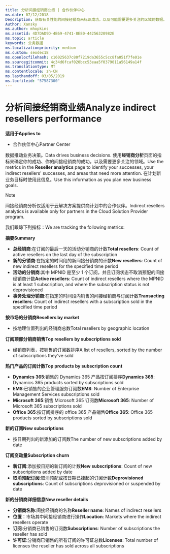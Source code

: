 ```yaml
---
title: 分析间接经销商业绩 | 合作伙伴中心
ms.date: 07/12/2018
Description: 获取有关性能的间接经销商来标识成功，以及可能需要更多关注的区域的数据。
Author: Xansky
ms.author: mhopkins
ms.assetid: 4D7DAD9D-4B69-4741-8E80-44256320982E
ms.topic: article
keywords: 业务数据
ms.localizationpriority: medium
ms.custom: seodec18
ms.openlocfilehash: c16025637c80f7219da3655c5cc8fa051f7fe01e
ms.sourcegitcommit: 4c34d6fcaf020bcc53eaa5f0379011a56149a14f
ms.translationtype: MT
ms.contentlocale: zh-CN
ms.lasthandoff: 03/05/2019
ms.locfileid: "57587300"
---
```

# <a name="analyze-indirect-resellers-performance"></a><span data-ttu-id="76545-104">分析间接经销商业绩</span><span class="sxs-lookup"><span data-stu-id="76545-104">Analyze indirect resellers performance</span></span> 

<span data-ttu-id="76545-105">**适用于**</span><span class="sxs-lookup"><span data-stu-id="76545-105">**Applies to**</span></span>
- <span data-ttu-id="76545-106">合作伙伴中心</span><span class="sxs-lookup"><span data-stu-id="76545-106">Partner Center</span></span>

<span data-ttu-id="76545-107">数据推动业务决策。</span><span class="sxs-lookup"><span data-stu-id="76545-107">Data drives business decisions.</span></span> <span data-ttu-id="76545-108">使用**经销商分析**页面的指标来确定你的成功、你的间接经销商的成功，以及需要更多关注的领域。</span><span class="sxs-lookup"><span data-stu-id="76545-108">Use the metrics in the **Reseller analytics** page to identify your successes, your indirect resellers' successes, and areas that need more attention.</span></span> <span data-ttu-id="76545-109">在计划新业务目标时使用此信息。</span><span class="sxs-lookup"><span data-stu-id="76545-109">Use this information as you plan new business goals.</span></span>

> [!NOTE]
> <span data-ttu-id="76545-110">间接经销商分析仅适用于云解决方案提供商计划中的合作伙伴。</span><span class="sxs-lookup"><span data-stu-id="76545-110">Indirect resellers analytics is available only for partners in the Cloud Solution Provider program.</span></span>

<span data-ttu-id="76545-111">我们跟踪下列指标：</span><span class="sxs-lookup"><span data-stu-id="76545-111">We are tracking the following metrics:</span></span>

<span data-ttu-id="76545-112">**摘要**</span><span class="sxs-lookup"><span data-stu-id="76545-112">**Summary**</span></span>  
 - <span data-ttu-id="76545-113">**总经销商**:在订阅的最后一天的活动分销商的计数</span><span class="sxs-lookup"><span data-stu-id="76545-113">**Total resellers**: Count of active resellers on the last day of the subscription</span></span>  
 - <span data-ttu-id="76545-114">**新的分销商**:在指定的时间段的新间接分销商的计数</span><span class="sxs-lookup"><span data-stu-id="76545-114">**New resellers**: Count of new indirect resellers for the specified time period</span></span>  
 - <span data-ttu-id="76545-115">**活动的分销商**:其中 MPNID 是至少 1 个订阅，并且订阅状态不取消预配的间接经销商计数</span><span class="sxs-lookup"><span data-stu-id="76545-115">**Active resellers**: Count of indirect resellers where the MPNID is at least 1 subscription, and where the subscription status is not deprovisioned</span></span>  
 - <span data-ttu-id="76545-116">**事务处理分销商**:在指定的时间段内销售的间接经销商与订阅计数</span><span class="sxs-lookup"><span data-stu-id="76545-116">**Transacting resellers**: Count of indirect resellers with a subscription sold in the specified time period</span></span>  

<span data-ttu-id="76545-117">**按市场的分销商**</span><span class="sxs-lookup"><span data-stu-id="76545-117">**Resellers by market**</span></span>  
 - <span data-ttu-id="76545-118">按地理位置列出的经销商总数</span><span class="sxs-lookup"><span data-stu-id="76545-118">Total resellers by geographic location</span></span>  

<span data-ttu-id="76545-119">**订阅顶部分销商销售**</span><span class="sxs-lookup"><span data-stu-id="76545-119">**Top resellers by subscriptions sold**</span></span>
 - <span data-ttu-id="76545-120">经销商列表，按销售的订阅数排序</span><span class="sxs-lookup"><span data-stu-id="76545-120">A list of resellers, sorted by the number of subscriptions they've sold</span></span>  

<span data-ttu-id="76545-121">**热门产品的订阅计数**</span><span class="sxs-lookup"><span data-stu-id="76545-121">**Top products by subscription count**</span></span>  
 - <span data-ttu-id="76545-122">**Dynamics 365**:销售的 Dynamics 365 产品按订阅排序</span><span class="sxs-lookup"><span data-stu-id="76545-122">**Dynamics 365**: Dynamics 365 products sorted by subscriptions sold</span></span>  
 - <span data-ttu-id="76545-123">**EMS**:已销售的企业管理服务订阅数</span><span class="sxs-lookup"><span data-stu-id="76545-123">**EMS**: Number of Enterprise Management Services subscriptions sold</span></span>  
 - <span data-ttu-id="76545-124">**Microsoft 365**:销售 Microsoft 365 订阅数</span><span class="sxs-lookup"><span data-stu-id="76545-124">**Microsoft 365**: Number of Microsoft 365 subscriptions sold</span></span>  
 - <span data-ttu-id="76545-125">**Office 365**:按订阅排序的 office 365 产品销售</span><span class="sxs-lookup"><span data-stu-id="76545-125">**Office 365**: Office 365 products sorted by subscriptions sold</span></span>  

<span data-ttu-id="76545-126">**新的订阅**</span><span class="sxs-lookup"><span data-stu-id="76545-126">**New subscriptions**</span></span>  
 - <span data-ttu-id="76545-127">按日期列出的新添加的订阅数</span><span class="sxs-lookup"><span data-stu-id="76545-127">The number of new subscriptions added by date</span></span>  

<span data-ttu-id="76545-128">**订阅变动量**</span><span class="sxs-lookup"><span data-stu-id="76545-128">**Subscription churn**</span></span>  
 - <span data-ttu-id="76545-129">**新订阅**:添加按日期的新订阅的计数</span><span class="sxs-lookup"><span data-stu-id="76545-129">**New subscriptions**: Count of new subscriptions added by date</span></span>  
 - <span data-ttu-id="76545-130">**取消预配订阅**:取消预配或按日期已挂起的订阅计数</span><span class="sxs-lookup"><span data-stu-id="76545-130">**Deprovisioned subscriptions**: Count of subscriptions deprovisioned or suspended by date</span></span>  

<span data-ttu-id="76545-131">**新的分销商详细信息**</span><span class="sxs-lookup"><span data-stu-id="76545-131">**New reseller details**</span></span>  
 - <span data-ttu-id="76545-132">**分销商名称**:间接经销商的名称</span><span class="sxs-lookup"><span data-stu-id="76545-132">**Reseller name**: Names of indirect resellers</span></span>  
 - <span data-ttu-id="76545-133">**位置**：市场其中间接经销商进行操作</span><span class="sxs-lookup"><span data-stu-id="76545-133">**Location**: Markets where the indirect resellers operate</span></span>  
 - <span data-ttu-id="76545-134">**订阅**:分销商已销售的订阅数</span><span class="sxs-lookup"><span data-stu-id="76545-134">**Subscriptions**: Number of subscriptions the reseller has sold</span></span>  
 - <span data-ttu-id="76545-135">**许可证**:分销商已销售的所有订阅的许可证总数</span><span class="sxs-lookup"><span data-stu-id="76545-135">**Licenses**: Total number of licenses the reseller has sold across all subscriptions</span></span>  
  
  